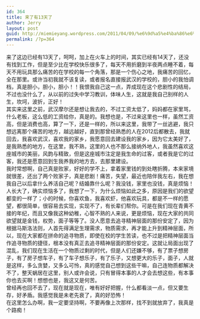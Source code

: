 ```yaml
---
id: 364
title: 来了有13天了
author: Jerry
layout: post
guid: http://miemieyang.wordpress.com/2011/04/09/%e6%9d%a5%e4%ba%86%e6%9c%8913%e5%a4%a9%e4%ba%86
permalink: /?p=364
---
```

来了这边已经有13天了，呵呵，加上在火车上的时间，其实已经有14天了，还没有找到工作，但是至少比在学校快乐很多了，每天不用折磨到半夜两点睡不着，每天不用玩具那么痛苦的在学校的每一个角落，那是一个伤心之地，我痛苦的回忆，全在那里。或许当初我就不该复读，或者报名直接报武汉的学校的，胆小的我怕调档，真是胆小，胆小，胆小！！我恨我自己这一点，弄成现在这个悲剧性的结局，不过也没什么了，从以前的过失中学习教训，体味人生，这就是我自己别样的人生，坎坷，波折，正好！  
其实来这里之前，武汉摩尔还是想让我去的，不过工资太低了，妈妈都在家里骂，什么老板，这么低的工资给你，真是的。我想也是，不过来这里也一样，虽然工资高，但是消费也高，算了一下，还是一样的，所以来这里，我带了一丝逃避，我只想远离那个痛苦的地方，越远越好，直到那曾经熟悉的人在2012后都散去，我就回去，我喜欢武汉，喜欢我的家乡，我愿意回去建设我的家乡，因为它太美好了，是我熟悉的地方，在这里，我不熟，这里的人也不那么接纳外地人，我虽然喜欢这座城市的美丽，风韵与精致，但是这座城市注定是我生命的过客，或者我是它的过客，我还是愿意回到生我养我的地方去，去那里建设。  
我时常想啊，自己真是败家，好好的学不上，拿着家里钱的到处瞎折腾，本来家境就很差，还出了两个败家子，真是悲剧！痛苦，失望，最近也陪伴我左右，我在想我自己以后拿什么养活自己呢？结婚靠什么呢？我没钱，家里也没钱，真是烦恼！  
人长大了，确实烦恼多了，我想了一下，为什么烦恼如此之多，原因是我们的欲望都变的一样了；小的时候，你喜欢鱼，我喜欢虾，他喜欢玩具，都是不一样的愿望，都很简单，很容易去实现，实现不了，有长辈们帮你。可是在我们现在青黄不接的年纪，而且又像我这种幼稚，心智不熟的人来说，更是烦恼，现在大家的共同欲望就是金钱，权势，面子等等了。没人愿意去追寻精神层面的那份安定了，因为根据马斯洛法则，人首先得满足生理需求，物质需求，再才能上升到精神层面，所以，现在大家都在拼命的追寻物质，即使在校的学生苦读，也不过是把精神层面当作追寻物质的捷径，根本没有真正去追寻精神层面的那份安定。这就让局面出现了混乱，我们现在生活在一个物质过剩的时代，但是人们还嫌不够，有了票子想房子，有了房子想车子，有了车子想乐子，有了乐子，又想更大的乐子，面子，人就是这样，多么贪婪，又多么可怜，真的感觉自己想到这些干嘛，自己连物质都解决不了，整天蜗居在这里，别人或许会说，只有冒得本事的人才会去想这些，有本事你也去买啊！想想也是，我这又是何苦。  
曾经再也回不去了，现在就是现在，唯有好好把握，什么都看淡一点，但又要生存，好矛盾。我感觉我是未老先衰了，真的好恐怖！  
在这里怎么办啊，我一定要坚持啊，不要再像上次那样，找不到就放弃了，我真是个路痴！